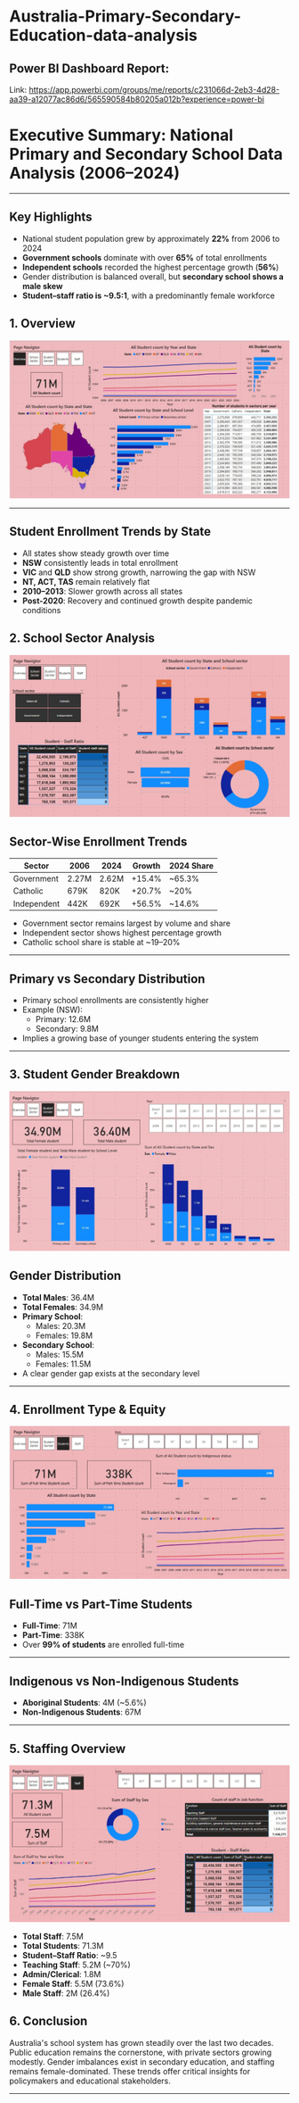# Australia-Primary-Secondary-Education-data-analysis

## Power BI Dashboard Report:  
Link: https://app.powerbi.com/groups/me/reports/c231066d-2eb3-4d28-aa39-a12077ac86d6/565590584b80205a012b?experience=power-bi


# Executive Summary: National Primary and Secondary School Data Analysis (2006–2024)

---
## Key Highlights

- National student population grew by approximately **22%** from 2006 to 2024  
- **Government schools** dominate with over **65%** of total enrollments  
- **Independent schools** recorded the highest percentage growth (**56%**)  
- Gender distribution is balanced overall, but **secondary school shows a male skew**  
- **Student–staff ratio is ~9.5:1**, with a predominantly female workforce  

## 1. Overview

![Overview Image](https://github.com/hasiburahman2016/Australia-Primary-Secondary-Education-data/blob/main/Images/Overview.jpg)

---

## Student Enrollment Trends by State

- All states show steady growth over time  
- **NSW** consistently leads in total enrollment  
- **VIC** and **QLD** show strong growth, narrowing the gap with NSW  
- **NT, ACT, TAS** remain relatively flat  
- **2010–2013**: Slower growth across all states  
- **Post-2020**: Recovery and continued growth despite pandemic conditions 

## 2. School Sector Analysis

![School Sector Image](https://github.com/hasiburahman2016/Australia-Primary-Secondary-Education-data/blob/main/Images/School%20Sector.jpg)

## Sector-Wise Enrollment Trends

| Sector      | 2006   | 2024   | Growth   | 2024 Share |
|-------------|--------|--------|----------|-------------|
| Government  | 2.27M  | 2.62M  | +15.4%   | ~65.3%      |
| Catholic    | 679K   | 820K   | +20.7%   | ~20%        |
| Independent | 442K   | 692K   | +56.5%   | ~14.6%      |

- Government sector remains largest by volume and share  
- Independent sector shows highest percentage growth  
- Catholic school share is stable at ~19–20%  

---

## Primary vs Secondary Distribution

- Primary school enrollments are consistently higher  
- Example (NSW):  
  - Primary: 12.6M  
  - Secondary: 9.8M  
- Implies a growing base of younger students entering the system  
---

## 3. Student Gender Breakdown

![Student Gender Image](https://github.com/hasiburahman2016/Australia-Primary-Secondary-Education-data/blob/main/Images/Student%20Gender.jpg)

## Gender Distribution

- **Total Males**: 36.4M  
- **Total Females**: 34.9M  
- **Primary School**:  
  - Males: 20.3M  
  - Females: 19.8M  
- **Secondary School**:  
  - Males: 15.5M  
  - Females: 11.5M  
- A clear gender gap exists at the secondary level

  

---

## 4. Enrollment Type & Equity

![Student Image](https://github.com/hasiburahman2016/Australia-Primary-Secondary-Education-data/blob/main/Images/Students.jpg)

## Full-Time vs Part-Time Students

- **Full-Time**: 71M  
- **Part-Time**: 338K  
- Over **99% of students** are enrolled full-time  

---

## Indigenous vs Non-Indigenous Students

- **Aboriginal Students**: 4M (~5.6%)  
- **Non-Indigenous Students**: 67M  

---

## 5. Staffing Overview

![Staff Image](https://github.com/hasiburahman2016/Australia-Primary-Secondary-Education-data/blob/main/Images/Staff.jpg)

- **Total Staff**: 7.5M  
- **Total Students**: 71.3M  
- **Student–Staff Ratio**: ~9.5  
- **Teaching Staff**: 5.2M (~70%)  
- **Admin/Clerical**: 1.8M  
- **Female Staff**: 5.5M (73.6%)  
- **Male Staff**: 2M (26.4%)  


## 6. Conclusion

Australia's school system has grown steadily over the last two decades. Public education remains the cornerstone, with private sectors growing modestly. Gender imbalances exist in secondary education, and staffing remains female-dominated. These trends offer critical insights for policymakers and educational stakeholders.

---
